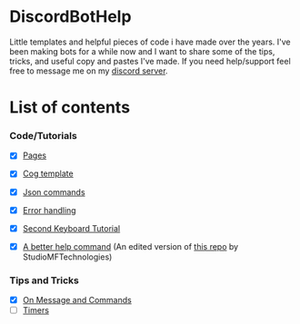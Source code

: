 # DiscordBotHelp
Little templates and helpful pieces of code i have made over the years. I've been making bots for a while now and I want to share some of the tips, tricks, and useful copy and pastes I've made. If you need help/support feel free to message me on my [discord server](https://discord.gg/A7aQfW6).

# List of contents
### Code/Tutorials
- [x] [Pages](Pages)
- [x] [Cog template](Cog%20Template)
- [x] [Json commands](Json%20Commands)
- [x] [Error handling](Error%20Handling)
- [x] [Second Keyboard Tutorial](2nd%20Keyboard%20Shortcuts)
- [x] [A better help command](Help%20Command) (An edited version of [this repo](https://gist.github.com/StudioMFTechnologies/ad41bfd32b2379ccffe90b0e34128b8b) by StudioMFTechnologies)


### Tips and Tricks
- [x] [On Message and Commands](Tips%20and%20Tricks#on-message-and-commands)
- [ ] [Timers](Tips%20and%20Tricks#timers)
